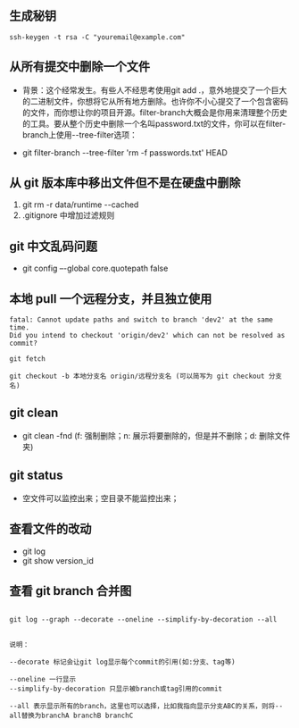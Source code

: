 ## 生成秘钥
```
ssh-keygen -t rsa -C "youremail@example.com"

```


## 从所有提交中删除一个文件
* 背景：这个经常发生。有些人不经思考使用git add .，意外地提交了一个巨大的二进制文件，你想将它从所有地方删除。也许你不小心提交了一个包含密码的文件，而你想让你的项目开源。filter-branch大概会是你用来清理整个历史的工具。要从整个历史中删除一个名叫password.txt的文件，你可以在filter-branch上使用--tree-filter选项：

* git filter-branch --tree-filter 'rm -f passwords.txt' HEAD


## 从 git 版本库中移出文件但不是在硬盘中删除

1. git rm -r data/runtime --cached
2. .gitignore 中增加过滤规则


## git 中文乱码问题
* git config –-global core.quotepath false


## 本地 pull 一个远程分支，并且独立使用
 
```
fatal: Cannot update paths and switch to branch 'dev2' at the same time.
Did you intend to checkout 'origin/dev2' which can not be resolved as commit?

git fetch

git checkout -b 本地分支名 origin/远程分支名 (可以简写为 git checkout 分支名)

```

## git clean 

- git clean -fnd (f: 强制删除；n: 展示将要删除的，但是并不删除；d: 删除文件夹)


## git status

- 空文件可以监控出来；空目录不能监控出来；


## 查看文件的改动
- git log <filename>
-  git show version_id <filename>




## 查看 git branch 合并图

```

git log --graph --decorate --oneline --simplify-by-decoration --all

```

```

说明：

--decorate 标记会让git log显示每个commit的引用(如:分支、tag等) 

--oneline 一行显示
--simplify-by-decoration 只显示被branch或tag引用的commit

--all 表示显示所有的branch，这里也可以选择，比如我指向显示分支ABC的关系，则将--all替换为branchA branchB branchC

```



